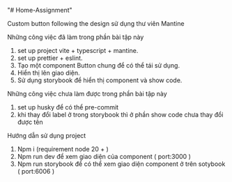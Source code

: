 "# Home-Assignment" 

Custom button following the design sử dụng thư viên Mantine

Những công việc đã làm trong phần bài tập này
 1. set up project vite + typescript + mantine.
 2. set up prettier + eslint.
 3. Tạo một component Button chung để có thể tái sử dụng.
 4. Hiển thị lên giao diện.
 5. Sử dụng storybook để hiển thị component và show code.


Những công việc chưa làm được trong phần bài tập này
 1. set up husky để có thể pre-commit
 2. khi thay đổi label ở trong storybook thì ở phần show code chưa thay đổi được tên

Hướng dẫn sử dụng project
1. Npm i (requirement node 20 + )
2. Npm run dev để xem giao diện của component ( port:3000 )
3. Npm run storybook để có thể xem giao diện component ở trên sotybook ( port:6006 )
